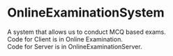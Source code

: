 # OnlineExaminationSystem
A system that allows us to conduct MCQ based exams.<br>
Code for Client is in Online Examination.<br>
Code for Server is in OnlineExaminationServer.
